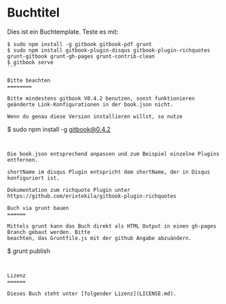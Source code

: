 Buchtitel
=======

Dies ist ein Buchtemplate. Teste es mit:

````
$ sudo npm install -g gitbook gitbook-pdf grunt
$ sudo npm install gitbook-plugin-disqus gitbook-plugin-richquotes grunt-gitbook grunt-gh-pages grunt-contrib-clean
$ gitbook serve
```

Bitte beachten
========

Bitte mindestens gitbook V0.4.2 benutzen, sonst funktionieren geänderte Link-Konfigurationen in der book.json nicht.

Wenn du genau diese Version installieren willst, so nutze

````
$ sudo npm install -g gitbook@0.4.2
```


Die book.json entsprechend anpassen und zum Beispiel einzelne Plugins entfernen.

shortName im disqus Plugin entspricht dem shortName, der in Disqus konfiguriert ist.

Dokumentation zum richquote Plugin unter https://github.com/erixtekila/gitbook-plugin-richquotes

Buch via grunt bauen
======

Mittels grunt kann das Buch direkt als HTML Output in einen gh-pages Branch gebaut werden. Bitte
beachten, das Gruntfile.js mit der github Angabe abzuändern.

````
$ grunt publish
```


Lizenz
======

Dieses Buch steht unter [folgender Lizenz](LICENSE.md).